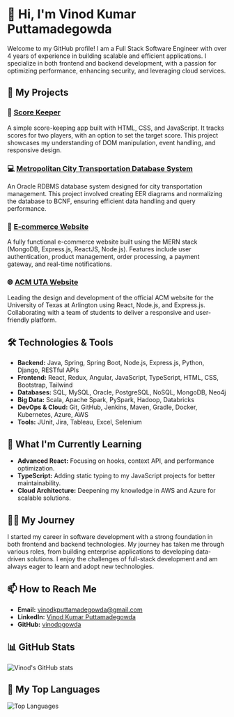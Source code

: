 # 👋 Hi, I'm Vinod Kumar Puttamadegowda

Welcome to my GitHub profile! I am a Full Stack Software Engineer with over 4 years of experience in building scalable and efficient applications. I specialize in both frontend and backend development, with a passion for optimizing performance, enhancing security, and leveraging cloud services.

## 🚀 My Projects

### 🎯 [Score Keeper](https://github.com/vinodpgowda/score-keeper)
A simple score-keeping app built with HTML, CSS, and JavaScript. It tracks scores for two players, with an option to set the target score. This project showcases my understanding of DOM manipulation, event handling, and responsive design.

### 💻 [Metropolitan City Transportation Database System](https://github.com/vinodpgowda/transportation-database)
An Oracle RDBMS database system designed for city transportation management. This project involved creating EER diagrams and normalizing the database to BCNF, ensuring efficient data handling and query performance.

### 🛒 [E-commerce Website](https://github.com/vinodpgowda/e-commerce)
A fully functional e-commerce website built using the MERN stack (MongoDB, Express.js, ReactJS, Node.js). Features include user authentication, product management, order processing, a payment gateway, and real-time notifications.

### 🌐 [ACM UTA Website](https://github.com/vinodpgowda/acm-uta)
Leading the design and development of the official ACM website for the University of Texas at Arlington using React, Node.js, and Express.js. Collaborating with a team of students to deliver a responsive and user-friendly platform.

## 🛠️ Technologies & Tools
- **Backend:** Java, Spring, Spring Boot, Node.js, Express.js, Python, Django, RESTful APIs
- **Frontend:** React, Redux, Angular, JavaScript, TypeScript, HTML, CSS, Bootstrap, Tailwind
- **Databases:** SQL, MySQL, Oracle, PostgreSQL, NoSQL, MongoDB, Neo4j
- **Big Data:** Scala, Apache Spark, PySpark, Hadoop, Databricks
- **DevOps & Cloud:** Git, GitHub, Jenkins, Maven, Gradle, Docker, Kubernetes, Azure, AWS
- **Tools:** JUnit, Jira, Tableau, Excel, Selenium

## 🌱 What I'm Currently Learning
- **Advanced React:** Focusing on hooks, context API, and performance optimization.
- **TypeScript:** Adding static typing to my JavaScript projects for better maintainability.
- **Cloud Architecture:** Deepening my knowledge in AWS and Azure for scalable solutions.

## 👨‍💻 My Journey
I started my career in software development with a strong foundation in both frontend and backend technologies. My journey has taken me through various roles, from building enterprise applications to developing data-driven solutions. I enjoy the challenges of full-stack development and am always eager to learn and adopt new technologies.

## 📫 How to Reach Me
- **Email:** vinodkputtamadegowda@gmail.com
- **LinkedIn:** [Vinod Kumar Puttamadegowda](https://www.linkedin.com/in/vinodpgowda)
- **GitHub:** [vinodpgowda](https://github.com/vinodpgowda)

## 📊 GitHub Stats
![Vinod's GitHub stats](https://github-readme-stats.vercel.app/api?username=vinodpgowda&show_icons=true&theme=radical)

## 🌟 My Top Languages
![Top Languages](https://github-readme-stats.vercel.app/api/top-langs/?username=vinodpgowda&layout=compact)
